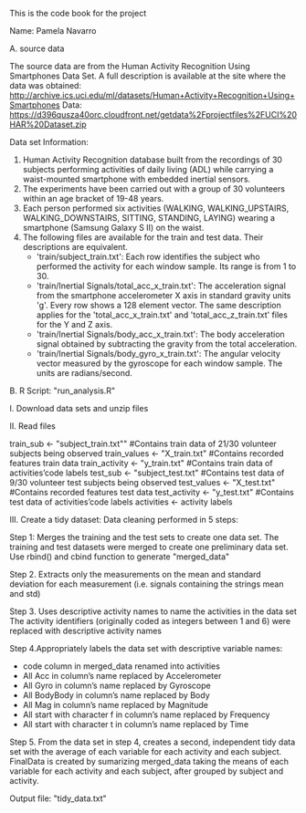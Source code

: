 This is the code book for the project

Name: Pamela Navarro 

A. source data

The source data are from the Human Activity Recognition Using Smartphones Data Set. A full description is available at the site where the data was obtained: 
http://archive.ics.uci.edu/ml/datasets/Human+Activity+Recognition+Using+Smartphones 
Data: https://d396qusza40orc.cloudfront.net/getdata%2Fprojectfiles%2FUCI%20HAR%20Dataset.zip

Data set Information: 
1. Human Activity Recognition database built from the recordings of 30 subjects performing activities of daily living (ADL) while carrying a waist-mounted smartphone with embedded inertial sensors.
2. The experiments have been carried out with a group of 30 volunteers within an age bracket of 19-48 years. 
3. Each person performed six activities (WALKING, WALKING_UPSTAIRS, WALKING_DOWNSTAIRS, SITTING, STANDING, LAYING) wearing a smartphone (Samsung Galaxy S II) on the waist.
4. The following files are available for the train and test data. Their descriptions are equivalent. 
   - 'train/subject_train.txt': Each row identifies the subject who performed the activity for each window sample. Its range is from 1 to 30. 
   - 'train/Inertial Signals/total_acc_x_train.txt': The acceleration signal from the smartphone accelerometer X axis in standard gravity units 'g'. Every row shows a 128   element vector. The same description applies for the 'total_acc_x_train.txt' and 'total_acc_z_train.txt' files for the Y and Z axis. 
   - 'train/Inertial Signals/body_acc_x_train.txt': The body acceleration signal obtained by subtracting the gravity from the total acceleration. 
   - 'train/Inertial Signals/body_gyro_x_train.txt': The angular velocity vector measured by the gyroscope for each window sample. The units are radians/second. 


B. R Script: "run_analysis.R"

I. Download data sets and unzip files 

II. Read files

train_sub <- "subject_train.txt""  #Contains train data of 21/30 volunteer subjects being observed
train_values <- "X_train.txt" #Contains recorded features train data
train_activity <- "y_train.txt" #Contains train data of activities’code labels
test_sub <- "subject_test.txt" #Contains test data of 9/30 volunteer test subjects being observed
test_values <- "X_test.txt" #Contains recorded features test data
test_activity <- "y_test.txt" #Contains test data of activities’code labels 
activities <- activity labels


III. Create a tidy dataset: Data cleaning performed in 5 steps:

Step 1: Merges the training and the test sets to create one data set.
The training and test datasets were merged to create one preliminary data set. 
Use rbind() and cbind function to generate "merged_data"

Step 2. Extracts only the measurements on the mean and standard deviation for each measurement (i.e. signals containing the strings mean and std)
      

Step 3. Uses descriptive activity names to name the activities in the data set
The activity identifiers (originally coded as integers between 1 and 6) were replaced with descriptive activity names
      

Step 4.Appropriately labels the data set with descriptive variable names:
* code column in merged_data renamed into activities
* All Acc in column’s name replaced by Accelerometer
* All Gyro in column’s name replaced by Gyroscope
*  All BodyBody in column’s name replaced by Body
*  All Mag in column’s name replaced by Magnitude
* All start with character f in column’s name replaced by Frequency
* All start with character t in column’s name replaced by Time

Step 5. From the data set in step 4, creates a second, independent tidy data set with the average of each variable for each activity and each subject.
FinalData is created by sumarizing merged_data taking the means of each variable for each activity and each subject, after grouped by subject and activity.

Output file: "tidy_data.txt"
      